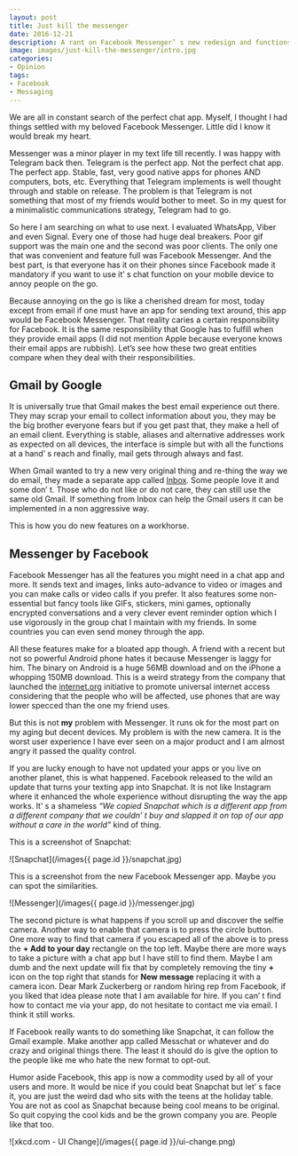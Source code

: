 ```yaml
---
layout: post
title: Just kill the messenger
date: 2016-12-21
description: A rant on Facebook Messenger’ s new redesign and functions
image: images/just-kill-the-messenger/intro.jpg
categories:
- Opinion
tags:
- Facebook
- Messaging
---
```


We are all in constant search of the perfect chat app. Myself, I thought I had things settled with my beloved Facebook Messenger. Little did I know it would break my heart.

Messenger was a minor player in my text life till recently. I was happy with Telegram back then. Telegram is the perfect app. Not the perfect chat app. The perfect app. Stable, fast, very good native apps for phones AND computers, bots, etc. Everything that Telegram implements is well thought through and stable on release. The problem is that Telegram is not something that most of my friends would bother to meet. So in my quest for a minimalistic communications strategy, Telegram had to go.

So here I am searching on what to use next. I evaluated WhatsApp, Viber and even Signal. Every one of those had huge deal breakers. Poor gif support was the main one and the second was poor clients. The only one that was convenient and feature full was Facebook Messenger. And the best part, is that everyone has it on their phones since Facebook made it mandatory if you want to use it’ s chat function on your mobile device to annoy people on the go.

Because annoying on the go is like a cherished dream for most, today except from email if one must have an app for sending text around, this app would be Facebook Messenger. That reality caries a certain responsibility for Facebook. It is the same responsibility that Google has to fulfill when they provide email apps (I did not mention Apple because everyone knows their email apps are rubbish). Let’s see how these two great entities compare when they deal with their responsibilities.

## Gmail by Google

It is universally true that Gmail makes the best email experience out there. They may scrap your email to collect information about you, they may be the big brother everyone fears but if you get past that, they make a hell of an email client. Everything is stable, aliases and alternative addresses work as expected on all devices, the interface is simple but with all the functions at a hand’ s reach and finally, mail gets through always and fast.

When Gmail wanted to try a new very original thing and re-thing the way we do email, they made a separate app called [Inbox](https://inbox.google.com/). Some people love it and some don’ t. Those who do not like or do not care, they can still use the same old Gmail. If something from Inbox can help the Gmail users it can be implemented in a non aggressive way.

This is how you do new features on a workhorse.

## Messenger by Facebook

Facebook Messenger has all the features you might need in a chat app and more. It sends text and images, links auto-advance to video or images and you can make calls or video calls if you prefer. It also features some non-essential but fancy tools like GIFs, stickers, mini games, optionally encrypted conversations and a very clever event reminder option which I use vigorously in the group chat I maintain with my friends. In some countries you can even send money through the app.

All these features make for a bloated app though. A friend with a recent but not so powerful Android phone hates it because Messenger is laggy for him. The binary on Android is a huge 56MB download and on the iPhone a whopping 150MB download. This is a weird strategy from the company that launched the [internet.org](https://info.internet.org/en/) initiative to promote universal internet access considering that the people who will be affected, use phones that are way lower specced than the one my friend uses.

But this is not **my** problem with Messenger. It runs ok for the most part on my aging but decent devices. My problem is with the new camera. It is the worst user experience I have ever seen on a major product and I am almost angry it passed the quality control.

If you are lucky enough to have not updated your apps or you live on another planet, this is what happened. Facebook released to the wild an update that turns your texting app into Snapchat. It is not like Instagram where it enhanced the whole experience without disrupting the way the app works. It’ s a shameless *“We copied Snapchat which is a different app from a different company that we couldn’ t buy and slapped it on top of our app without a care in the world”* kind of thing.

This is a screenshot of Snapchat:

![Snapchat](/images{{ page.id }}/snapchat.jpg)

This is a screenshot from the new Facebook Messenger app. Maybe you can spot the similarities.

![Messenger](/images{{ page.id }}/messenger.jpg)

The second picture is what happens if you scroll up and discover the selfie camera. Another way to enable that camera is to press the circle button. One more way to find that camera if you escaped all of the above is to press the **+ Add to your day** rectangle on the top left. Maybe there are more ways to take a picture with a chat app but I have still to find them. Maybe I am dumb and the next update will fix that by completely removing the tiny **+** icon on the top right that stands for **New message** replacing it with a camera icon. Dear Mark Zuckerberg or random hiring rep from Facebook, if you liked that idea please note that I am available for hire. If you can’ t find how to contact me via your app, do not hesitate to contact me via email. I think it still works.

If Facebook really wants to do something like Snapchat, it can follow the Gmail example. Make another app called Messchat or whatever and do crazy and original things there. The least it should do is give the option to the people like me who hate the new format to opt-out.

Humor aside Facebook, this app is now a commodity used by all of your users and more. It would be nice if you could beat Snapchat but let’ s face it, you are just the weird dad who sits with the teens at the holiday table. You are not as cool as Snapchat because being cool means to be original. So quit copying the cool kids and be the grown company you are. People like that too.

![xkcd.com - UI Change](/images{{ page.id }}/ui-change.png)